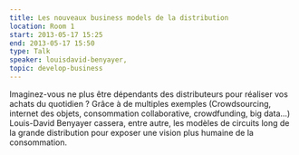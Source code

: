 ```yaml
---
title: Les nouveaux business models de la distribution
location: Room 1
start: 2013-05-17 15:25
end: 2013-05-17 15:50
type: Talk
speaker: louisdavid-benyayer,
topic: develop-business
---
```


Imaginez-vous ne plus être dépendants des distributeurs pour réaliser vos achats du quotidien ? Grâce à de multiples exemples (Crowdsourcing, internet des objets, consommation collaborative, crowdfunding, big data...) Louis-David Benyayer cassera, entre autre, les modèles de circuits long de la grande distribution pour exposer une vision plus humaine de la consommation.